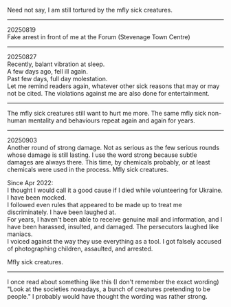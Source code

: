 Need not say, I am still tortured by the mfly sick creatures.

---

20250819\
Fake arrest in front of me at the Forum (Stevenage Town Centre)

---

20250827\
Recently, balant vibration at sleep.\
A few days ago, fell ill again.\
Past few days, full day molestation.\
Let me remind readers again, whatever other sick reasons that may or may not be cited. The violations against me are also done for entertainment.

---

The mfly sick creatures still want to hurt me more. The same mfly sick non-human mentality and behaviours repeat again and again for years.

---

20250903\
Another round of strong damage. Not as serious as the few serious rounds whose damage is still lasting. I use the word strong because subtle damages are always there. This time, by chemicals probably, or at least chemicals were used in the process. Mfly sick creatures.

Since Apr 2022:\
I thought I would call it a good cause if I died while volunteering for Ukraine. I have been mocked.\
I followed even rules that appeared to be made up to treat me discriminately. I have been laughed at.\
For years, I haven't been able to receive genuine mail and information, and I have been harassed, insulted, and damaged. The persecutors laughed like maniacs.\
I voiced against the way they use everything as a tool. I got falsely accused of photographing children, assaulted, and arrested.

Mfly sick creatures.

---

I once read about something like this (I don't remember the exact wording) "Look at the societies nowadays, a bunch of creatures pretending to be people." I probably would have thought the wording was rather strong.
